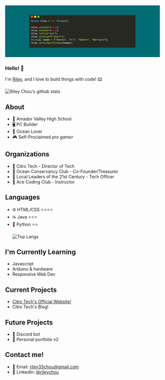 ![Banner](/lol.png)
### Hello! 👋

I'm [Riley](https://rileychou.github.io/rileywebsite/), and I love to build things with code! ⌨️ \
\
![Riley Chou's github stats](https://github-readme-stats.vercel.app/api?username=rileychou&count_private=true&show_icons=true&theme=radical)


## About
* 🏫 Amador Valley High School
* 🖥 PC Builder
* 🦈 Ocean Lover
* 🎮 Self-Proclaimed *pro gamer*

## Organizations
* 🍋 Citro Tech - Director of Tech
* 🌊 Ocean Conservancy Club - Co-Founder/Treasurer
* 🌱 Local Leaders of the 21st Century - Tech Officer
* 🦖 Ace Coding Club - Instructor

## Languages 
* 🌐 HTML/CSS ⭐️⭐️⭐️⭐️
* ☕️ Java ⭐️⭐️⭐️
* 🐍 Python ⭐️⭐️ \
\
![Top Langs](https://github-readme-stats.vercel.app/api/top-langs/?username=rileychou&layout=compact)

## I'm Currently Learning
* Javascript
* Arduino & hardware
* Responsive Web Dev

## Current Projects
* [Citro Tech's Official Website!](https://citrotech.netlify.app/)
* Citro Tech's Blog!

## Future Projects
* 🤖 Discord bot
* 🐽 Personal portfolio v2

## Contact me!
* 📧 Email: [riley33chou@gmail.com](mailto:riley33chou@gmail.com)
* 🤵 LinkedIn: [@rileychou](https://www.linkedin.com/in/rileychou/)
